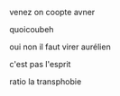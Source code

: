 venez on coopte avner

quoicoubeh

oui non il faut virer aurélien


c'est pas l'esprit



ratio la transphobie
